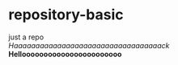 # repository-basic
just a repo  
*Haaaaaaaaaaaaaaaaaaaaaaaaaaaaaaaaaack*  
**Hellooooooooooooooooooooooo**  
